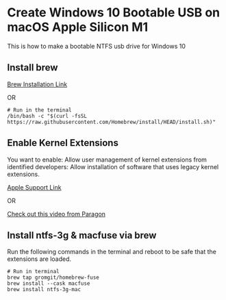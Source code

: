 # Create Windows 10 Bootable USB on macOS Apple Silicon M1
This is how to make a bootable NTFS usb drive for Windows 10

## Install brew
[Brew Installation Link](https://brew.sh)

OR

```
# Run in the terminal
/bin/bash -c "$(curl -fsSL https://raw.githubusercontent.com/Homebrew/install/HEAD/install.sh)"
```

## Enable Kernel Extensions
You want to enable: Allow user management of kernel extensions from identified developers: Allow installation of software that uses legacy kernel extensions.

[Apple Support Link](https://support.apple.com/guide/mac-help/macos-recovery-a-mac-apple-silicon-mchl82829c17/mac)

OR

[Check out this video from Paragon](https://www.youtube.com/watch?v=0EXmDmHm6eg)

## Install ntfs-3g & macfuse via brew
Run the following commands in the terminal and reboot to be safe that the extensions are loaded.
```
# Run in terminal
brew tap gromgit/homebrew-fuse
brew install --cask macfuse
brew install ntfs-3g-mac
```